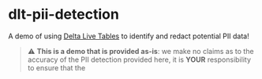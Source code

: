 # dlt-pii-detection
A demo of using [Delta Live Tables](https://databricks.com/discover/pages/getting-started-with-delta-live-tables) to identify and redact potential PII data!

> :warning: **This is a demo that is provided as-is**: we make no claims as to the accuracy of the PII detection provided here, it is **YOUR** responsibility to ensure that the 
